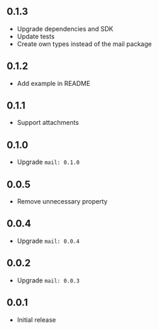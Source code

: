 ## 0.1.3

* Upgrade dependencies and SDK
* Update tests
* Create own types instead of the mail package

## 0.1.2

* Add example in README

## 0.1.1

* Support attachments

## 0.1.0

* Upgrade `mail: 0.1.0`

## 0.0.5

* Remove unnecessary property

## 0.0.4

* Upgrade `mail: 0.0.4`

## 0.0.2

* Upgrade `mail: 0.0.3`

## 0.0.1

* Initial release
